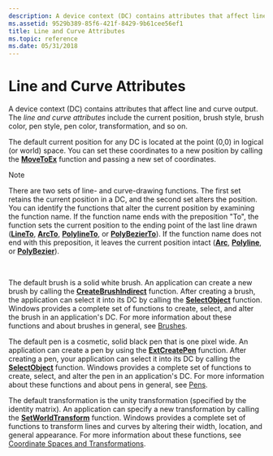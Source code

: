 ```yaml
---
description: A device context (DC) contains attributes that affect line and curve output. The line and curve attributes include the current position, brush style, brush color, pen style, pen color, transformation, and so on.
ms.assetid: 9529b389-85f6-421f-8429-9b61cee56ef1
title: Line and Curve Attributes
ms.topic: reference
ms.date: 05/31/2018
---
```


# Line and Curve Attributes

A device context (DC) contains attributes that affect line and curve output. The *line and curve attributes* include the current position, brush style, brush color, pen style, pen color, transformation, and so on.

The default current position for any DC is located at the point (0,0) in logical (or world) space. You can set these coordinates to a new position by calling the [**MoveToEx**](/windows/desktop/api/Wingdi/nf-wingdi-movetoex) function and passing a new set of coordinates.

> [!Note]  
> There are two sets of line- and curve-drawing functions. The first set retains the current position in a DC, and the second set alters the position. You can identify the functions that alter the current position by examining the function name. If the function name ends with the preposition "To", the function sets the current position to the ending point of the last line drawn ([**LineTo**](/windows/desktop/api/Wingdi/nf-wingdi-lineto), [**ArcTo**](/windows/desktop/api/Wingdi/nf-wingdi-arcto), [**PolylineTo**](/windows/desktop/api/Wingdi/nf-wingdi-polylineto), or [**PolyBezierTo**](/windows/desktop/api/Wingdi/nf-wingdi-polybezierto)). If the function name does not end with this preposition, it leaves the current position intact ([**Arc**](/windows/desktop/api/Wingdi/nf-wingdi-arc), [**Polyline**](/windows/desktop/api/Wingdi/nf-wingdi-polyline), or [**PolyBezier**](/windows/desktop/api/Wingdi/nf-wingdi-polybezier)).

 

The default brush is a solid white brush. An application can create a new brush by calling the [**CreateBrushIndirect**](/windows/desktop/api/Wingdi/nf-wingdi-createbrushindirect) function. After creating a brush, the application can select it into its DC by calling the [**SelectObject**](/windows/desktop/api/Wingdi/nf-wingdi-selectobject) function. Windows provides a complete set of functions to create, select, and alter the brush in an application's DC. For more information about these functions and about brushes in general, see [Brushes](brushes.md).

The default pen is a cosmetic, solid black pen that is one pixel wide. An application can create a pen by using the [**ExtCreatePen**](/windows/desktop/api/Wingdi/nf-wingdi-extcreatepen) function. After creating a pen, your application can select it into its DC by calling the [**SelectObject**](/windows/desktop/api/Wingdi/nf-wingdi-selectobject) function. Windows provides a complete set of functions to create, select, and alter the pen in an application's DC. For more information about these functions and about pens in general, see [Pens](pens.md).

The default transformation is the unity transformation (specified by the identity matrix). An application can specify a new transformation by calling the [**SetWorldTransform**](/windows/desktop/api/Wingdi/nf-wingdi-setworldtransform) function. Windows provides a complete set of functions to transform lines and curves by altering their width, location, and general appearance. For more information about these functions, see [Coordinate Spaces and Transformations](coordinate-spaces-and-transformations.md).

 

 



